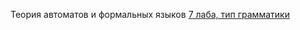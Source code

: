 Теория автоматов и формальных языков
[7 лаба, тип грамматики](https://github.com/username/repository-name)
